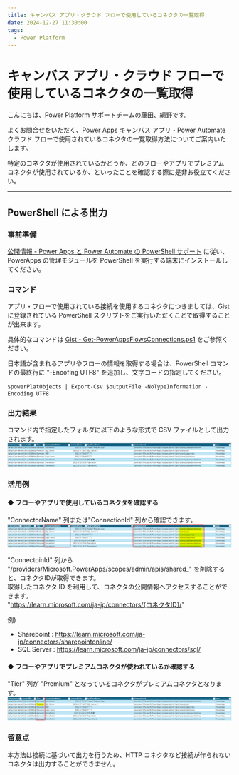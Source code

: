 ```yaml
---
title: キャンバス アプリ・クラウド フローで使用しているコネクタの一覧取得
date: 2024-12-27 11:30:00
tags:
  - Power Platform
---
```


# キャンバス アプリ・クラウド フローで使用しているコネクタの一覧取得

こんにちは、Power Platform サポートチームの藤田、網野です。  

よくお問合せをいただく、Power Apps キャンバス アプリ・Power Automate クラウド フローで使用されているコネクタの一覧取得方法についてご案内いたします。

特定のコネクタが使用されているかどうか、どのフローやアプリでプレミアム コネクタが使用されているか、といったことを確認する際に是非お役立てください。
<!-- more -->

---
## PowerShell による出力
### 事前準備
[公開情報 - Power Apps と Power Automate の PowerShell サポート](https://learn.microsoft.com/ja-jp/power-platform/admin/powerapps-powershell#cmdlets) に従い、PowerApps の管理モジュールを PowerShell を実行する端末にインストールしてください。

### コマンド
アプリ・フローで使用されている接続を使用するコネクタにつきましては、Gist に登録されている PowerShell スクリプトをご実行いただくことで取得することが出来ます。

具体的なコマンドは [Gist - Get-PowerAppsFlowsConnections.ps1](https://gist.github.com/jameswh3/b1ddca1705a1e747ce3c8453e1f6dc7e) をご参照ください。

日本語が含まれるアプリやフローの情報を取得する場合は、PowerShell コマンドの最終行に "-Encofing UTF8" を追加し、文字コードの指定してください。
```
$powerPlatObjects | Export-Csv $outputFile -NoTypeInformation -Encoding UTF8
```

### 出力結果
コマンド内で指定したフォルダに以下のような形式で CSV ファイルとして出力されます。
![](./list-connectors-used-by-apps-and-flows/csv.png)

### 活用例
#### ◆ フローやアプリで使用しているコネクタを確認する
"ConnectorName" 列または"ConnectionId" 列から確認できます。
![](./list-connectors-used-by-apps-and-flows/csv-connector.png)

"ConnectoinId" 列から "/providers/Microsoft.PowerApps/scopes/admin/apis/shared_" を削除すると、コネクタIDが取得できます。  
取得したコネクタ ID を利用して、コネクタの公開情報へアクセスすることができます。  
"https://learn.microsoft.com/ja-jp/connectors/{コネクタID}/"  

例)
* Sharepoint : https://learn.microsoft.com/ja-jp/connectors/sharepointonline/  
* SQL Server : https://learn.microsoft.com/ja-jp/connectors/sql/  

#### ◆ フローやアプリでプレミアムコネクタが使われているか確認する
"Tier" 列が "Premium" となっているコネクタがプレミアムコネクタとなります。
![](./list-connectors-used-by-apps-and-flows/csv-premium.png)


### 留意点
本方法は接続に基づいて出力を行うため、HTTP コネクタなど接続が作られないコネクタは出力することができません。




